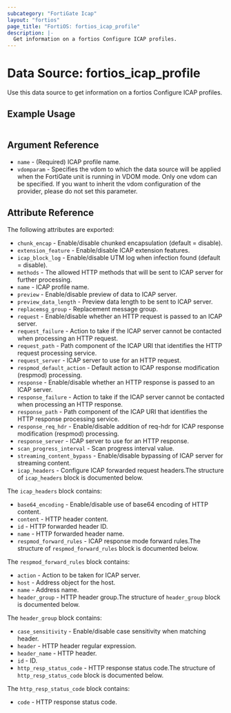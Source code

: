 ```yaml
---
subcategory: "FortiGate Icap"
layout: "fortios"
page_title: "FortiOS: fortios_icap_profile"
description: |-
  Get information on a fortios Configure ICAP profiles.
---
```


# Data Source: fortios_icap_profile
Use this data source to get information on a fortios Configure ICAP profiles.


## Example Usage

```hcl

```

## Argument Reference

* `name` - (Required) ICAP profile name.
* `vdomparam` - Specifies the vdom to which the data source will be applied when the FortiGate unit is running in VDOM mode. Only one vdom can be specified. If you want to inherit the vdom configuration of the provider, please do not set this parameter.

## Attribute Reference

The following attributes are exported:

* `chunk_encap` - Enable/disable chunked encapsulation (default = disable).
* `extension_feature` - Enable/disable ICAP extension features.
* `icap_block_log` - Enable/disable UTM log when infection found (default = disable).
* `methods` - The allowed HTTP methods that will be sent to ICAP server for further processing.
* `name` - ICAP profile name.
* `preview` - Enable/disable preview of data to ICAP server.
* `preview_data_length` - Preview data length to be sent to ICAP server.
* `replacemsg_group` - Replacement message group.
* `request` - Enable/disable whether an HTTP request is passed to an ICAP server.
* `request_failure` - Action to take if the ICAP server cannot be contacted when processing an HTTP request.
* `request_path` - Path component of the ICAP URI that identifies the HTTP request processing service.
* `request_server` - ICAP server to use for an HTTP request.
* `respmod_default_action` - Default action to ICAP response modification (respmod) processing.
* `response` - Enable/disable whether an HTTP response is passed to an ICAP server.
* `response_failure` - Action to take if the ICAP server cannot be contacted when processing an HTTP response.
* `response_path` - Path component of the ICAP URI that identifies the HTTP response processing service.
* `response_req_hdr` - Enable/disable addition of req-hdr for ICAP response modification (respmod) processing.
* `response_server` - ICAP server to use for an HTTP response.
* `scan_progress_interval` - Scan progress interval value.
* `streaming_content_bypass` - Enable/disable bypassing of ICAP server for streaming content.
* `icap_headers` - Configure ICAP forwarded request headers.The structure of `icap_headers` block is documented below.

The `icap_headers` block contains:

* `base64_encoding` - Enable/disable use of base64 encoding of HTTP content.
* `content` - HTTP header content.
* `id` - HTTP forwarded header ID.
* `name` - HTTP forwarded header name.
* `respmod_forward_rules` - ICAP response mode forward rules.The structure of `respmod_forward_rules` block is documented below.

The `respmod_forward_rules` block contains:

* `action` - Action to be taken for ICAP server.
* `host` - Address object for the host.
* `name` - Address name.
* `header_group` - HTTP header group.The structure of `header_group` block is documented below.

The `header_group` block contains:

* `case_sensitivity` - Enable/disable case sensitivity when matching header.
* `header` - HTTP header regular expression.
* `header_name` - HTTP header.
* `id` - ID.
* `http_resp_status_code` - HTTP response status code.The structure of `http_resp_status_code` block is documented below.

The `http_resp_status_code` block contains:

* `code` - HTTP response status code.
